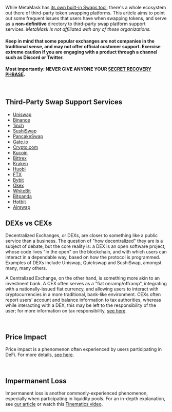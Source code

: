 While MetaMask has [its own built-in Swaps tool](https://support.metamask.io/hc/en-us/articles/4405093054363-User-guide-Swaps), there's a whole ecosystem out there of third-party token swapping platforms. This article aims to point out some frequent issues that users have when swapping tokens, and serve as a **non-definitive** directory to third-party swap platform support services. *MetaMask is not affiliated with any of these organizations.*


#### Keep in mind that some popular exchanges are not companies in the traditional sense, and may not offer official customer support. **Exercise extreme caution** if you are engaging with a product through a channel such as Discord or Twitter.


#### **Most importantly: NEVER GIVE ANYONE YOUR [SECRET RECOVERY PHRASE](https://support.metamask.io/hc/en-us/articles/360060826432).**


 


Third-Party Swap Support Services
---------------------------------


* [Uniswap](https://help.uniswap.org/en/)
* [Binance](https://www.binance.com/en/support)
* [1inch](https://blog.1inch.io/academy/home)
* [SushiSwap](https://help.sushidocs.com/faqs/faqs)
* [PancakeSwap](https://docs.pancakeswap.finance/)
* [Gate.io](https://www.gate.io/help)
* [Crypto.com](https://help.crypto.com/en)
* [Kucoin](https://www.kucoin.com/support)
* [Bittrex](https://bittrex.zendesk.com/hc/en-us)
* [Kraken](https://support.kraken.com/hc/en-us)
* [Huobi](https://www.huobilearn.com/en-us/)
* [FTX](https://help.ftx.us/hc/en-us)
* [Bybit](https://help.bybit.com/hc/en-us/categories/360002714833)
* [Okex](https://www.okex.com/support-center.html)
* [WhiteBit](https://whitebit.com/faq)
* [Bitpanda](https://support.bitpanda.com/hc/en-us)
* [Hotbit](https://hotbit.zendesk.com/hc/en-us)
* [Airswap](https://www.airswap.io/#/)


DEXs vs CEXs
------------


Decentralized Exchanges, or DEXs, are closer to something like a public service than a business. The question of "how decentralized" they are is a subject of debate, but the core reality is: a DEX is an open software project, whose code lives "in the open" on the blockchain, and with which users can interact in a dependable way, based on how the protocol is programmed. Examples of DEXs include Uniswap, Quickswap and SushiSwap, amongst many, many others.


A Centralized Exchange, on the other hand, is something more akin to an investment bank. A CEX often serves as a "fiat onramp/offramp", integrating with a nationally-issued fiat currency, and allowing users to interact with cryptocurrencies in a more traditional, bank-like environment. CEXs often report users' account and balance information to tax authorities, whereas while interacting with a DEX, this may be left to the responsibility of the user; for more information on tax responsibility, [see here](https://support.metamask.io/hc/en-us/articles/4406001678747).


 


Price Impact
------------


Price impact is a phenomenon often experienced by users participating in DeFi. For more details, [see here](https://consensys.net/blog/metamask/price-impact-the-first-gotcha-of-defi-markets/).


 


Impermanent Loss
----------------


Impermanent loss is another commonly-experienced phenomenon, especially when participating in liquidity pools. For an in-depth explanation, see [our article](https://consensys.net/blog/metamask/impermanent-loss-defi-markets-gotcha-number-two/) or watch this [Finematics video](https://finematics.com/impermanent-loss-explained/).


